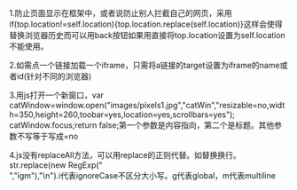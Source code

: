 1.防止页面显示在框架中，或者说防止别人拦截自己的网页，采用if(top.location!=self.location){top.location.replace(self.location)}这样会使得替换浏览器历史而可以用back按钮如果用直接将top.location设置为self.location不能使用。

2.如需点一个链接加载一个iframe，只需将a链接的target设置为iframe的name或者id(针对不同的浏览器)

3.用js打开一个新窗口，var catWindow=window.open("images/pixels1.jpg","catWin","resizable=no,width=350,height=260,toobar=yes,location=yes,scrollbars=yes"); catWindow.focus;return false;第一个参数是内容指向，第二个是标题。其他参数不写等于写成=no

4.js没有replaceAll方法，可以用replace的正则代替。如替换换行。str.replace(new RegExp("<br>","igm"),"\n").i代表ignoreCase不区分大小写。g代表global，m代表multiline